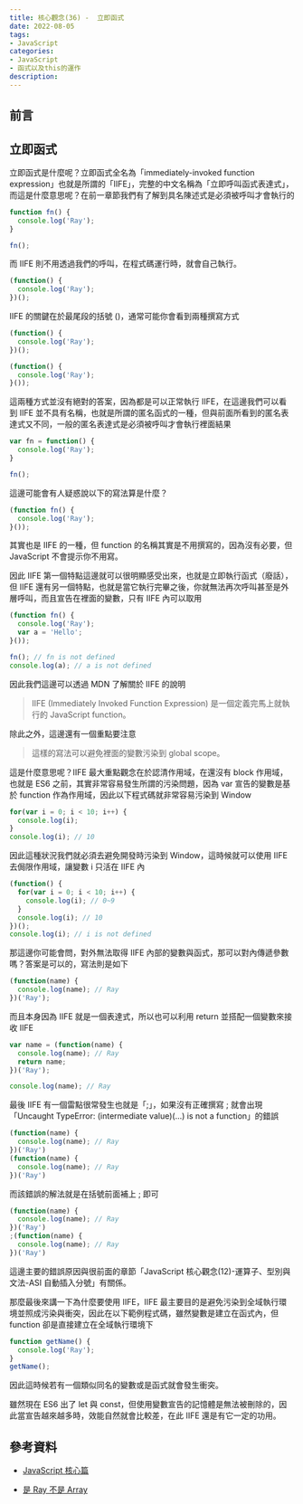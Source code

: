 ```yaml
---
title: 核心觀念(36) -  立即函式
date: 2022-08-05
tags:
- JavaScript
categories:
- JavaScript
- 函式以及this的運作
description:
---
```


## 前言


## 立即函式

立即函式是什麼呢？立即函式全名為「immediately-invoked function expression」也就是所謂的「IIFE」，完整的中文名稱為「立即呼叫函式表達式」，而這是什麼意思呢？在前一章節我們有了解到具名陳述式是必須被呼叫才會執行的

```javascript
function fn() {
  console.log('Ray');
}

fn();

```
而 IIFE 則不用透過我們的呼叫，在程式碼運行時，就會自己執行。

```javascript
(function() {
  console.log('Ray');
})();

```
IIFE 的關鍵在於最尾段的括號 ()，通常可能你會看到兩種撰寫方式

```javascript
(function() {
  console.log('Ray');
})();

(function() {
  console.log('Ray');
}());

```

這兩種方式並沒有絕對的答案，因為都是可以正常執行 IIFE，在這邊我們可以看到 IIFE 並不具有名稱，也就是所謂的匿名函式的一種，但與前面所看到的匿名表達式又不同，一般的匿名表達式是必須被呼叫才會執行裡面結果
```javascript
var fn = function() {
  console.log('Ray');
}

fn();

```
這邊可能會有人疑惑說以下的寫法算是什麼？

```javascript
(function fn() {
  console.log('Ray');
}());

```

其實也是 IIFE 的一種，但 function 的名稱其實是不用撰寫的，因為沒有必要，但 JavaScript 不會提示你不用寫。

因此 IIFE 第一個特點這邊就可以很明顯感受出來，也就是立即執行函式（廢話），但 IIFE 還有另一個特點，也就是當它執行完畢之後，你就無法再次呼叫甚至是外層呼叫，而且宣告在裡面的變數，只有 IIFE 內可以取用
```javascript
(function fn() {
  console.log('Ray');
  var a = 'Hello';
}());

fn(); // fn is not defined
console.log(a); // a is not defined

```

因此我們這邊可以透過 MDN 了解關於 IIFE 的說明

> IIFE (Immediately Invoked Function Expression) 是一個定義完馬上就執行的 JavaScript function。

除此之外，這邊還有一個重點要注意

> 這樣的寫法可以避免裡面的變數污染到 global scope。

這是什麼意思呢？IIFE 最大重點觀念在於認清作用域，在還沒有 block 作用域，也就是 ES6 之前，其實非常容易發生所謂的污染問題，因為 var 宣告的變數是基於 function 作為作用域，因此以下程式碼就非常容易污染到 Window

```javascript
for(var i = 0; i < 10; i++) {
  console.log(i);
}
console.log(i); // 10

```

因此這種狀況我們就必須去避免開發時污染到 Window，這時候就可以使用 IIFE 去侷限作用域，讓變數 i 只活在 IIFE 內
```javascript
(function() {
  for(var i = 0; i < 10; i++) {
    console.log(i); // 0~9
  }
  console.log(i); // 10
})();
console.log(i); // i is not defined

```
那這邊你可能會問，對外無法取得 IIFE 內部的變數與函式，那可以對內傳遞參數嗎？答案是可以的，寫法則是如下

```javascript
(function(name) {
  console.log(name); // Ray
})('Ray');

```
而且本身因為 IIFE 就是一個表達式，所以也可以利用 return 並搭配一個變數來接收 IIFE

```javascript
var name = (function(name) {
  console.log(name); // Ray
  return name;
})('Ray');

console.log(name); // Ray

```
最後 IIFE 有一個雷點很常發生也就是「;」，如果沒有正確撰寫 ; 就會出現「Uncaught TypeError: (intermediate value)(...) is not a function」的錯誤

```javascript
(function(name) {
  console.log(name); // Ray
})('Ray')
(function(name) {
  console.log(name); // Ray
})('Ray')

```
而該錯誤的解法就是在括號前面補上 ; 即可

```javascript
(function(name) {
  console.log(name); // Ray
})('Ray')
;(function(name) {
  console.log(name); // Ray
})('Ray')

```

這邊主要的錯誤原因與很前面的章節「JavaScript 核心觀念(12)-運算子、型別與文法-ASI 自動插入分號」有關係。

那麼最後來講一下為什麼要使用 IIFE，IIFE 最主要目的是避免污染到全域執行環境並照成污染與衝突，因此在以下範例程式碼，雖然變數是建立在函式內，但 function 卻是直接建立在全域執行環境下
```javascript
function getName() {
  console.log('Ray');
}
getName();

```

因此這時候若有一個類似同名的變數或是函式就會發生衝突。

雖然現在 ES6 出了 let 與 const，但使用變數宣告的記憶體是無法被刪除的，因此當宣告越來越多時，效能自然就會比較差，在此 IIFE 還是有它一定的功用。
## 參考資料
- [JavaScript 核心篇](https://www.hexschool.com/courses/js-core.html)

- [是 Ray 不是 Array](https://israynotarray.com/javascript/20201118/707576253/)
